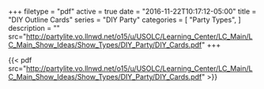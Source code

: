 +++
filetype = "pdf"
active = true
date = "2016-11-22T10:17:12-05:00"
title = "DIY Outline Cards"
series = "DIY Party"
categories = [
  "Party Types",
]
description = ""
src="http://partylite.vo.llnwd.net/o15/u/USOLC/Learning_Center/LC_Main/LC_Main_Show_Ideas/Show_Types/DIY_Party/DIY_Cards.pdf"
+++

{{< pdf src="http://partylite.vo.llnwd.net/o15/u/USOLC/Learning_Center/LC_Main/LC_Main_Show_Ideas/Show_Types/DIY_Party/DIY_Cards.pdf" >}}
